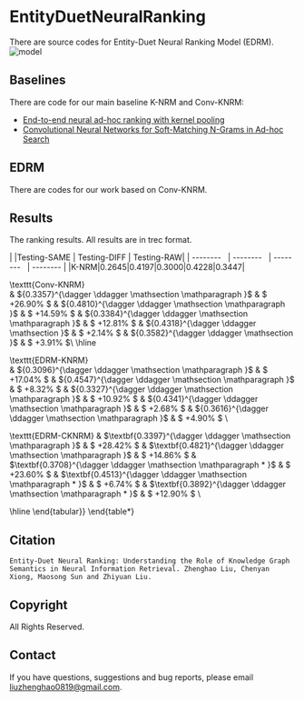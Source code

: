 # EntityDuetNeuralRanking
There are source codes for Entity-Duet Neural Ranking Model (EDRM).
![model](https://github.com/thunlp/EntityDuetNeuralRanking/blob/master/model.png)

## Baselines

There are code for our main baseline K-NRM and Conv-KNRM:

- [End-to-end neural ad-hoc ranking with kernel pooling](http://www.cs.cmu.edu/afs/cs/user/cx/www/papers/K-NRM.pdf)
- [Convolutional Neural Networks for Soft-Matching N-Grams in Ad-hoc Search](http://www.cs.cmu.edu/~zhuyund/papers/WSDM_2018_Dai.pdf)


## EDRM

There are codes for our work based on Conv-KNRM.


## Results

The ranking results. All results are in trec format.



| |Testing-SAME | Testing-DIFF | Testing-RAW|
| --------   | --------   | --------   | --------  |
|K-NRM|0.2645|0.4197|0.3000|0.4228|0.3447|


\texttt{Conv-KNRM}	
& ${0.3357}^{\dagger \ddagger \mathsection \mathparagraph }$ & $ +26.90\%  $
& ${0.4810}^{\dagger \ddagger \mathsection \mathparagraph }$ & $ +14.59\%  $
& ${0.3384}^{\dagger \ddagger \mathsection \mathparagraph }$ & $ +12.81\%  $
& ${0.4318}^{\dagger \ddagger \mathsection }$ & $ +2.14\%  $
& ${0.3582}^{\dagger \ddagger \mathsection }$ & $ +3.91\%  $\\
\hline

\texttt{EDRM-KNRM}	
& ${0.3096}^{\dagger \ddagger \mathsection \mathparagraph }$ & $ +17.04\%  $
& ${0.4547}^{\dagger \ddagger \mathsection \mathparagraph }$ & $ +8.32\%  $
& ${0.3327}^{\dagger \ddagger \mathsection \mathparagraph }$ & $ +10.92\%  $
& ${0.4341}^{\dagger \ddagger \mathsection \mathparagraph }$ & $ +2.68\%  $
& ${0.3616}^{\dagger \ddagger \mathsection \mathparagraph }$ & $ +4.90\% $  \\


\texttt{EDRM-CKNRM}	
& $\textbf{0.3397}^{\dagger \ddagger \mathsection \mathparagraph }$ & $ +28.42\%  $
& $\textbf{0.4821}^{\dagger \ddagger \mathsection \mathparagraph }$ & $ +14.86\%  $
& $\textbf{0.3708}^{\dagger \ddagger \mathsection \mathparagraph * }$ & $ +23.60\%  $
& $\textbf{0.4513}^{\dagger \ddagger \mathsection \mathparagraph * }$ & $ +6.74\%  $
& $\textbf{0.3892}^{\dagger \ddagger \mathsection \mathparagraph * }$ & $ +12.90\%  $ \\

\hline 
\end{tabular}}
\end{table*}

## Citation
```
Entity-Duet Neural Ranking: Understanding the Role of Knowledge Graph Semantics in Neural Information Retrieval. Zhenghao Liu, Chenyan Xiong, Maosong Sun and Zhiyuan Liu.
```

## Copyright

All Rights Reserved.


## Contact
If you have questions, suggestions and bug reports, please email liuzhenghao0819@gmail.com.
